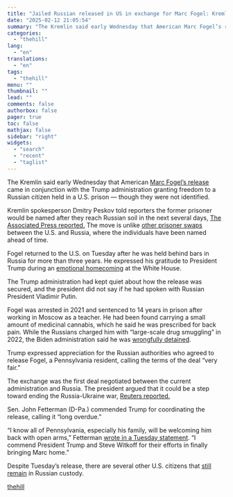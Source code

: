 ```yaml
---
title: "Jailed Russian released in US in exchange for Marc Fogel: Kremlin"
date: "2025-02-12 21:05:54"
summary: "The Kremlin said early Wednesday that American Marc Fogel’s release came in conjunction with the Trump administration granting freedom to a Russian citizen held in a U.S. prison — though they were not identified. Kremlin spokesperson Dmitry Peskov told reporters the former prisoner would be named after they reach Russian..."
categories:
  - "thehill"
lang:
  - "en"
translations:
  - "en"
tags:
  - "thehill"
menu: ""
thumbnail: ""
lead: ""
comments: false
authorbox: false
pager: true
toc: false
mathjax: false
sidebar: "right"
widgets:
  - "search"
  - "recent"
  - "taglist"
---
```


The Kremlin said early Wednesday that American [Marc Fogel’s release](https://thehill.com/homenews/administration/5138791-trump-russia-detainee-release-fogel/) came in conjunction with the Trump administration granting freedom to a Russian citizen held in a U.S. prison — though they were not identified.

Kremlin spokesperson Dmitry Peskov told reporters the former prisoner would be named after they reach Russian soil in the next several days, [The Associated Press reported.](https://thehill.com/homenews/ap/ap-international/ap-russian-citizen-freed-in-us-in-exchange-for-moscows-release-of-american-marc-fogel/) The move is unlike [other prisoner swaps](https://thehill.com/policy/defense/4806365-russian-american-prisoner-swap/) between the U.S. and Russia, where the individuals have been named ahead of time.

Fogel returned to the U.S. on Tuesday after he was held behind bars in Russia for more than three years. He expressed his gratitude to President Trump during an [emotional homecoming](https://thehill.com/homenews/administration/5139922-trump-marc-fogel-release-from-russia/) at the White House.

The Trump administration had kept quiet about how the release was secured, and the president did not say if he had spoken with Russian President Vladimir Putin.

Fogel was arrested in 2021 and sentenced to 14 years in prison after working in Moscow as a teacher. He had been found carrying a small amount of medicinal cannabis, which he said he was prescribed for back pain. While the Russians charged him with “large-scale drug smuggling” in 2022, the Biden administration said he was [wrongfully detained](https://thehill.com/homenews/administration/5058249-american-marc-fogel-formally-classified-as-wrongfully-detained-in-russia/).

Trump expressed appreciation for the Russian authorities who agreed to release Fogel, a Pennsylvania resident, calling the terms of the deal “very fair.”

The exchange was the first deal negotiated between the current administration and Russia. The president argued that it could be a step toward ending the Russia-Ukraine war, [Reuters reported.](https://www.reuters.com/world/europe/russia-says-its-getting-back-prisoner-us-return-freeing-teacher-marc-fogel-2025-02-12/)

Sen. John Fetterman (D-Pa.) commended Trump for coordinating the release, calling it “long overdue.”

“I know all of Pennsylvania, especially his family, will be welcoming him back with open arms,” Fetterman [wrote in a Tuesday statement](https://x.com/SenFettermanPA/status/1889386838999101507). “I commend President Trump and Steve Witkoff for their efforts in finally bringing Marc home.”

Despite Tuesday’s release, there are several other U.S. citizens that [still remain](https://thehill.com/homenews/ap/ap-international/ap-who-are-the-americans-still-in-russian-custody/) in Russian custody.

[thehill](https://thehill.com/policy/international/5140114-marc-fogul-swapped-russian-prisoner-kremlin/)
